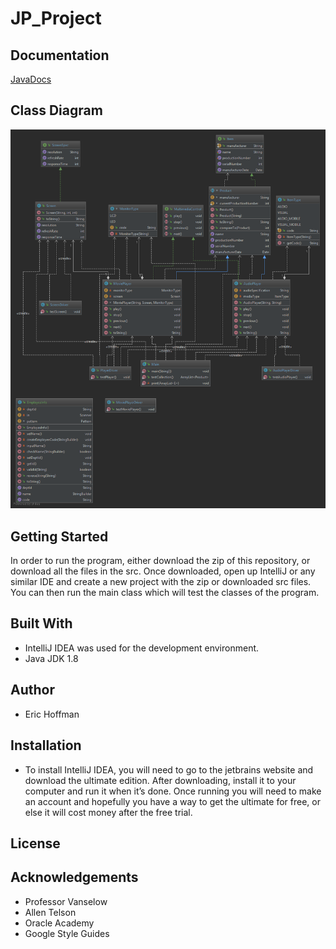 # JP_Project

## Documentation

[JavaDocs](file:///C:/Users/emhof/OneDrive%20-%20Florida%20Gulf%20Coast%20University/Alpha/docs/index.html)

## Class Diagram

![Class Diagram](docs/diagrams/ClassDiagram.png)

## Getting Started
In order to run the program, either download the zip of this repository, or download all the files in the src. Once downloaded, open up IntelliJ or any similar IDE and create a new project with the zip or downloaded src files. You can then run the main class which will test the classes of the program.

## Built With

*	IntelliJ IDEA was used for the development environment.
* Java JDK 1.8

## Author

* Eric Hoffman


## Installation

*	To install IntelliJ IDEA, you will need to go to the jetbrains website and download the ultimate edition. After downloading, install it to your computer and run it when it’s done. Once running you will need to make an account and hopefully you have a way to get the ultimate for free, or else it will cost money after the free trial. 

## License

## Acknowledgements

* Professor Vanselow
* Allen Telson
* Oracle Academy
* Google Style Guides



